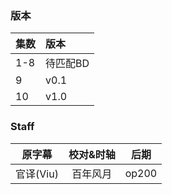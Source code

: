 ### 版本
| 集数 | 版本 |
| :- | :- |
| 1-8 | 待匹配BD |
| 9   | v0.1 |
| 10  | v1.0 |

### Staff
| 原字幕 | 校对&时轴 | 后期 |
| :-: | :-: | :-: |
| 官译(Viu) | 百年风月 | op200 |
